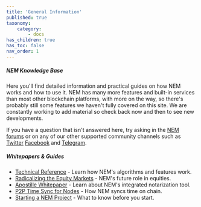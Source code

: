 ```yaml
---
title: 'General Information'
published: true
taxonomy:
    category:
        - docs
has_children: true
has_toc: false
nav_order: 1
---
```


##### NEM Knowledge Base

Here you'll find detailed information and practical guides on how NEM works and how to use it. NEM has many more features and built-in services than most other blockchain platforms, with more on the way, so there's probably still some features we haven't fully covered on this site. We are constantly working to add material so check back now and then to see new developments.

If you have a question that isn't answered here, try asking in the [NEM forums](https://web.archive.org/web/20210814074405/https://forum.nem.io/) or on any of our other supported community channels such as [Twitter](https://twitter.com/nemofficial/) [Facebook](https://www.facebook.com/ourNEM/) and [Telegram](https://t.me/nemred).

##### Whitepapers & Guides

* [Technical Reference](https://nem.io/wp-content/themes/nem/files/NEM_techRef.pdf) - Learn how NEM's algorithms and features work.
* [Radicalizing the Equity Markets](https://nem.io/wp-content/themes/nem/files/RadicalizingEquityMarket.pdf) - NEM's future role in equities.
* [Apostille Whitepaper](https://nem.io/wp-content/themes/nem/files/ApostilleWhitePaper.pdf) - Learn about NEM's integrated notarization tool.
* [P2P Time Sync for Nodes](https://nem.ghost.io/first-ever-p2p-time-sync-for-nodes/) - How NEM syncs time on chain.
* [Starting a NEM Project](https://medium.com/@aleixmorgadas/how-to-start-a-nem-project-a622fa67e7be) - What to know before you start.
